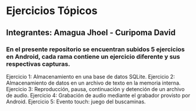 # Ejercicios Tópicos
##  Integrantes: Amagua Jhoel - Curipoma David
### En el presente repositorio se encuentran subidos 5 ejercicios en Android, cada rama contiene un ejercicio diferente y sus respectivas capturas.

Ejercicio 1: Almacenamiento en una base de datos SQLite.
Ejercicio 2: Almacenamiento de datos en un archivo de texto en la memoria interna.
Ejercicio 3: Reproducción, pausa, continuación y detención de un archivo de audio.
Ejercicio 4: Grabación de audio mediante el grabador provisto por Android.
Ejercicio 5: Evento touch: juego del buscaminas.
